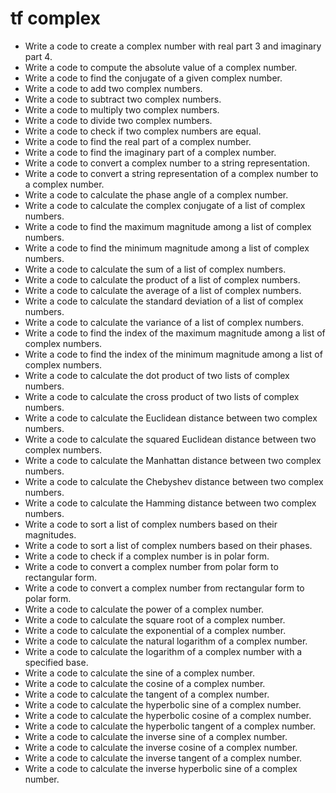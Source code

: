 # tf complex

- Write a code to create a complex number with real part 3 and imaginary part 4.
- Write a code to compute the absolute value of a complex number.
- Write a code to find the conjugate of a given complex number.
- Write a code to add two complex numbers.
- Write a code to subtract two complex numbers.
- Write a code to multiply two complex numbers.
- Write a code to divide two complex numbers.
- Write a code to check if two complex numbers are equal.
- Write a code to find the real part of a complex number.
- Write a code to find the imaginary part of a complex number.
- Write a code to convert a complex number to a string representation.
- Write a code to convert a string representation of a complex number to a complex number.
- Write a code to calculate the phase angle of a complex number.
- Write a code to calculate the complex conjugate of a list of complex numbers.
- Write a code to find the maximum magnitude among a list of complex numbers.
- Write a code to find the minimum magnitude among a list of complex numbers.
- Write a code to calculate the sum of a list of complex numbers.
- Write a code to calculate the product of a list of complex numbers.
- Write a code to calculate the average of a list of complex numbers.
- Write a code to calculate the standard deviation of a list of complex numbers.
- Write a code to calculate the variance of a list of complex numbers.
- Write a code to find the index of the maximum magnitude among a list of complex numbers.
- Write a code to find the index of the minimum magnitude among a list of complex numbers.
- Write a code to calculate the dot product of two lists of complex numbers.
- Write a code to calculate the cross product of two lists of complex numbers.
- Write a code to calculate the Euclidean distance between two complex numbers.
- Write a code to calculate the squared Euclidean distance between two complex numbers.
- Write a code to calculate the Manhattan distance between two complex numbers.
- Write a code to calculate the Chebyshev distance between two complex numbers.
- Write a code to calculate the Hamming distance between two complex numbers.
- Write a code to sort a list of complex numbers based on their magnitudes.
- Write a code to sort a list of complex numbers based on their phases.
- Write a code to check if a complex number is in polar form.
- Write a code to convert a complex number from polar form to rectangular form.
- Write a code to convert a complex number from rectangular form to polar form.
- Write a code to calculate the power of a complex number.
- Write a code to calculate the square root of a complex number.
- Write a code to calculate the exponential of a complex number.
- Write a code to calculate the natural logarithm of a complex number.
- Write a code to calculate the logarithm of a complex number with a specified base.
- Write a code to calculate the sine of a complex number.
- Write a code to calculate the cosine of a complex number.
- Write a code to calculate the tangent of a complex number.
- Write a code to calculate the hyperbolic sine of a complex number.
- Write a code to calculate the hyperbolic cosine of a complex number.
- Write a code to calculate the hyperbolic tangent of a complex number.
- Write a code to calculate the inverse sine of a complex number.
- Write a code to calculate the inverse cosine of a complex number.
- Write a code to calculate the inverse tangent of a complex number.
- Write a code to calculate the inverse hyperbolic sine of a complex number.